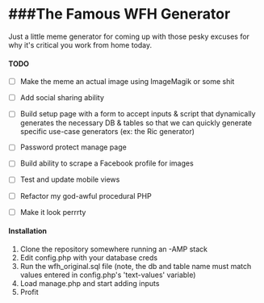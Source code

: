 ###The Famous WFH Generator
===

Just a little meme generator for coming up with those pesky excuses for why it's critical you work from home today. 


#### TODO

- [ ] Make the meme an actual image using ImageMagik or some shit
- [ ] Add social sharing ability
- [ ] Build setup page with a form to accept inputs & script that dynamically generates the necessary DB & tables so that we can quickly generate specific use-case generators (ex: the Ric generator)
- [ ] Password protect manage page
- [ ] Build ability to scrape a Facebook profile for images
- [ ] Test and update mobile views
- [ ] Refactor my god-awful procedural PHP
- [ ] Make it look perrrty



#### Installation


1. Clone the repository somewhere running an -AMP stack
2. Edit config.php with your database creds
3. Run the wfh_original.sql file (note, the db and table name must match values entered in config.php's 'text-values' variable)
4. Load manage.php and start adding inputs
5. Profit
